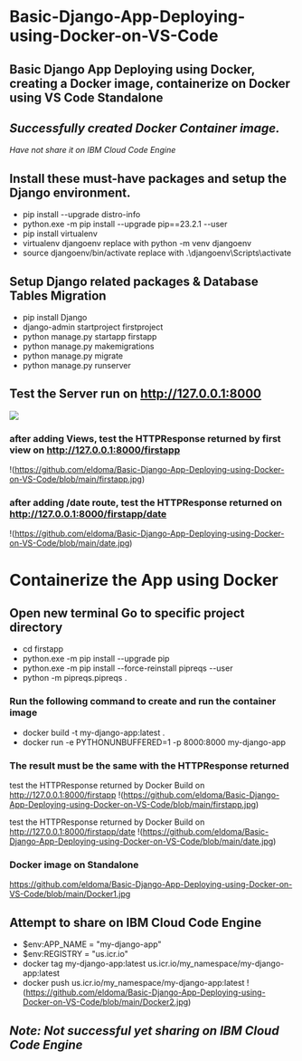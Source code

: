 # Basic-Django-App-Deploying-using-Docker-on-VS-Code

## Basic Django App Deploying using Docker, creating a Docker image, containerize on Docker using VS Code Standalone

## _Successfully created Docker Container image._ 
_Have not share it on IBM Cloud Code Engine_

## Install these must-have packages and setup the Django environment.

- pip install --upgrade distro-info
- python.exe -m pip install --upgrade pip==23.2.1 --user
- pip install virtualenv        
- virtualenv djangoenv replace with python -m venv djangoenv       
- source djangoenv/bin/activate replace with .\djangoenv\Scripts\activate    

## Setup Django related packages & Database Tables Migration
- pip install Django    
- django-admin startproject firstproject  
- python manage.py startapp firstapp     
- python manage.py makemigrations    
- python manage.py migrate   
- python manage.py runserver                                                                                                                                   

## Test the Server run on http://127.0.0.1:8000
![](https://github.com/eldoma/Basic-Django-App-Deploying-using-Docker-on-VS-Code/blob/main/Django_test.jpg)

### after adding Views, test the HTTPResponse returned by first view on http://127.0.0.1:8000/firstapp 
!(https://github.com/eldoma/Basic-Django-App-Deploying-using-Docker-on-VS-Code/blob/main/firstapp.jpg)

### after adding /date route, test the HTTPResponse returned on http://127.0.0.1:8000/firstapp/date 
!(https://github.com/eldoma/Basic-Django-App-Deploying-using-Docker-on-VS-Code/blob/main/date.jpg)

# Containerize the App using Docker 
## Open new terminal Go to specific project directory
- cd firstapp
- python.exe -m pip install --upgrade pip    
- python.exe -m pip install --force-reinstall pipreqs --user     
- python -m pipreqs.pipreqs .    

### Run the following command to create and run the container image        
- docker build -t my-django-app:latest .    
- docker run -e PYTHONUNBUFFERED=1 -p 8000:8000 my-django-app    

### The result must be the same with the HTTPResponse returned
test the HTTPResponse returned by Docker Build on http://127.0.0.1:8000/firstapp 
!(https://github.com/eldoma/Basic-Django-App-Deploying-using-Docker-on-VS-Code/blob/main/firstapp.jpg)

test the HTTPResponse returned by Docker Build on http://127.0.0.1:8000/firstapp/date 
!(https://github.com/eldoma/Basic-Django-App-Deploying-using-Docker-on-VS-Code/blob/main/date.jpg)

### Docker image on Standalone
https://github.com/eldoma/Basic-Django-App-Deploying-using-Docker-on-VS-Code/blob/main/Docker1.jpg

## Attempt to share on IBM Cloud Code Engine 
- $env:APP_NAME = "my-django-app"          
- $env:REGISTRY = "us.icr.io"
- docker tag my-django-app:latest us.icr.io/my_namespace/my-django-app:latest    
- docker push us.icr.io/my_namespace/my-django-app:latest
!(https://github.com/eldoma/Basic-Django-App-Deploying-using-Docker-on-VS-Code/blob/main/Docker2.jpg)       

## _Note: Not successful yet sharing on IBM Cloud Code Engine_
